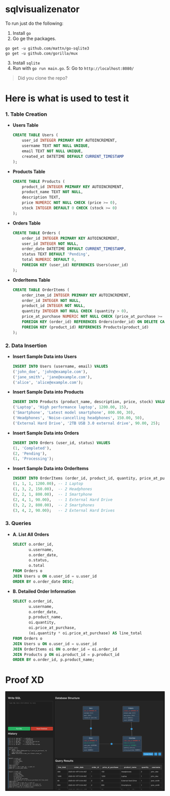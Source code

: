 # sqlvisualizenator

To run just do the following:

1. Install `go`
2. Go ge the packages.

```
go get -u github.com/mattn/go-sqlite3
go get -u github.com/gorilla/mux
```

3. Install `sqlite`
4. Run with `go run main.go`.
5: Go to `http://localhost:8080/`

> Did you clone the repo?

# Here is what is used to test it

### 1. **Table Creation**

- **Users Table**

     ```sql
     CREATE TABLE Users (
         user_id INTEGER PRIMARY KEY AUTOINCREMENT,
         username TEXT NOT NULL UNIQUE,
         email TEXT NOT NULL UNIQUE,
         created_at DATETIME DEFAULT CURRENT_TIMESTAMP
     );
     ```

- **Products Table**

     ```sql
     CREATE TABLE Products (
         product_id INTEGER PRIMARY KEY AUTOINCREMENT,
         product_name TEXT NOT NULL,
         description TEXT,
         price NUMERIC NOT NULL CHECK (price >= 0),
         stock INTEGER DEFAULT 0 CHECK (stock >= 0)
     );
     ```

- **Orders Table**

     ```sql
     CREATE TABLE Orders (
         order_id INTEGER PRIMARY KEY AUTOINCREMENT,
         user_id INTEGER NOT NULL,
         order_date DATETIME DEFAULT CURRENT_TIMESTAMP,
         status TEXT DEFAULT 'Pending',
         total NUMERIC DEFAULT 0,
         FOREIGN KEY (user_id) REFERENCES Users(user_id)
     );
     ```

- **OrderItems Table**

     ```sql
     CREATE TABLE OrderItems (
         order_item_id INTEGER PRIMARY KEY AUTOINCREMENT,
         order_id INTEGER NOT NULL,
         product_id INTEGER NOT NULL,
         quantity INTEGER NOT NULL CHECK (quantity > 0),
         price_at_purchase NUMERIC NOT NULL CHECK (price_at_purchase >= 0),
         FOREIGN KEY (order_id) REFERENCES Orders(order_id) ON DELETE CASCADE,
         FOREIGN KEY (product_id) REFERENCES Products(product_id)
     );
     ```

### 2. **Data Insertion**

- **Insert Sample Data into Users**

     ```sql
     INSERT INTO Users (username, email) VALUES
     ('john_doe', 'john@example.com'),
     ('jane_smith', 'jane@example.com'),
     ('alice', 'alice@example.com');
     ```

- **Insert Sample Data into Products**

     ```sql
     INSERT INTO Products (product_name, description, price, stock) VALUES
     ('Laptop', 'High performance laptop', 1200.00, 15),
     ('Smartphone', 'Latest model smartphone', 800.00, 30),
     ('Headphones', 'Noise-cancelling headphones', 150.00, 50),
     ('External Hard Drive', '2TB USB 3.0 external drive', 90.00, 25);
     ```

- **Insert Sample Data into Orders**

     ```sql
     INSERT INTO Orders (user_id, status) VALUES
     (1, 'Completed'),
     (2, 'Pending'),
     (1, 'Processing');
     ```

- **Insert Sample Data into OrderItems**

     ```sql
     INSERT INTO OrderItems (order_id, product_id, quantity, price_at_purchase) VALUES
     (1, 1, 1, 1200.00), -- 1 Laptop
     (1, 3, 2, 150.00),  -- 2 Headphones
     (2, 2, 1, 800.00),  -- 1 Smartphone
     (2, 4, 1, 90.00),   -- 1 External Hard Drive
     (3, 2, 2, 800.00),  -- 2 Smartphones
     (3, 4, 2, 90.00);   -- 2 External Hard Drives
     ```

### 3. **Queries**

- **A. List All Orders**

     ```sql
     SELECT o.order_id,
            u.username,
            o.order_date,
            o.status,
            o.total
     FROM Orders o
     JOIN Users u ON o.user_id = u.user_id
     ORDER BY o.order_date DESC;
     ```

- **B. Detailed Order Information**

     ```sql
     SELECT o.order_id,
            u.username,
            o.order_date,
            p.product_name,
            oi.quantity,
            oi.price_at_purchase,
            (oi.quantity * oi.price_at_purchase) AS line_total
     FROM Orders o
     JOIN Users u ON o.user_id = u.user_id
     JOIN OrderItems oi ON o.order_id = oi.order_id
     JOIN Products p ON oi.product_id = p.product_id
     ORDER BY o.order_id, p.product_name;
     ```
# Proof XD

![Proof that this is real.](static/image.png)
